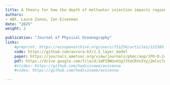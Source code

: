 ```yaml
---
title: A theory for how the depth of meltwater injection impacts regional sea level evolution
authors: 
- ABF, Laure Zanna, Ian Eisenman
date: "2025"
weight: 2

publication: "Journal of Physical Oceanography"
links:
    #preprint: https://essopenarchive.org/users/751256/articles/1215851-an-analytical-theory-for-the-sensitivity-of-regional-sea-level-adjustment-to-the-depth-of-antarctic-meltwater-fluxes
    code: https://github.com/aurora-bf/2.5_layer_model
    paper: https://journals.ametsoc.org/view/journals/phoc/aop/JPO-D-24-0153.1/JPO-D-24-0153.1.xml
    pdf: https://drive.google.com/file/d/1mP19WUvHJg73tmCRVvIVyjZmlvc7A5fF/view?usp=sharing
    #slides: https://github.com/hadisinaee/avicenna
    #video: https://github.com/hadisinaee/avicenna

---
```

